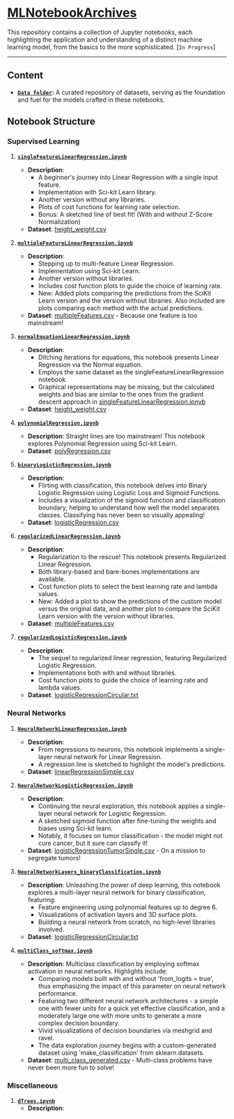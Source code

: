 # [MLNotebookArchives](https://jayvatti.github.io/MLNotebookArchives/)

This repository contains a collection of Jupyter notebooks, each highlighting the application and understanding of a distinct machine learning model, from the basics to the more sophisticated. [`In Progress`]

---
 
## Content

- **[`Data folder`](/data/ReadMe.md):** A curated repository of datasets, serving as the foundation and fuel for the models crafted in these notebooks.


## Notebook Structure


### **Supervised Learning**

1. **[`singleFeatureLinearRegression.ipynb`](singleFeatureLinearRegression.ipynb)**
    - **Description**: 
        - A beginner's journey into Linear Regression with a single input feature. 
        - Implementation with Sci-kit Learn library.
        - Another version without any libraries.
        - Plots of cost functions for learning rate selection.
        - Bonus: A sketched line of best fit! (With and without Z-Score Normalization)
    - **Dataset**: [height_weight.csv](/data/height_weight.csv)<br>
          

2. **[`multipleFeatureLinearRegression.ipynb`](multipleFeatureLinearRegression.ipynb)**
    - **Description**: 
        - Stepping up to multi-feature Linear Regression. 
        - Implementation using Sci-kit Learn. 
        - Another version without libraries.
        - Includes cost function plots to guide the choice of learning rate.
        - New: Added plots comparing the predictions from the SciKit Learn version and the version without libraries. Also included are plots comparing each method with the actual predictions.
    - **Dataset**: [multipleFeatures.csv](/data/multipleFeatures.csv) - Because one feature is too mainstream!<br>



3. **[`normalEquationLinearRegression.ipynb`](normalEquationLinearRegression.ipynb)**
    - **Description**:
        - Ditching iterations for equations, this notebook presents Linear Regression via the Normal equation.
        - Employs the same dataset as the singleFeatureLinearRegression notebook
        - Graphical representations may be missing, but the calculated weights and bias are similar to the ones from the gradient descent approach in [singleFeatureLinearRegression.ipnyb](singleFeatureLinearRegression.ipynb)
    - **Dataset**: [height_weight.csv](/data/height_weight.csv)<br>


4. **[`polynomialRegression.ipynb`](polynomialRegression.ipynb)**
    - **Description**: Straight lines are too mainstream! This notebook explores Polynomial Regression using Sci-kit Learn.
    - **Dataset**: [polyRegression.csv](/data/polyRegression.csv) <br>



5. **[`binaryLogisticRegression.ipynb`](binaryLogisticRegression.ipynb)**
    - **Description**:
        - Flirting with classification, this notebook delves into Binary Logistic Regression using Logistic Loss and Sigmoid Functions.
        -  Includes a visualization of the sigmoid function and classification boundary, helping to understand how well the model separates classes. Classifying has never been so visually appealing!
    - **Dataset**: [logisticRegression.csv](/data/logisticRegression.csv)<br>



6. **[`regularizedLinearRegression.ipynb`](regularizedLinearRegression.ipynb)**
    - **Description**: 
        - Regularization to the rescue! This notebook presents Regularized Linear Regression.
        - Both library-based and bare-bones implementations are available.
        - Cost function plots to select the best learning rate and lambda values.
        - New: Added a plot to show the predictions of the custom model versus the original data, and another plot to compare the SciKit Learn version with the version without libraries.
    - **Dataset**: [multipleFeatures.csv](/data/multipleFeatures.csv) <br>



7. **[`regularizedLogisticRegression.ipynb`](regularizedLogisticRegression.ipynb)**
    - **Description**: 
        - The sequel to regularized linear regression, featuring Regularized Logistic Regression. 
        - Implementations both with and without libraries.
        - Cost function plots to guide the choice of learning rate and lambda values.
    - **Dataset**: [logisticRegressionCircular.txt](/data/logisticRegressionCircular.txt)<br>



### **Neural Networks**

1. **[`NeuralNetworkLinearRegression.ipynb`](NeuralNetworkLinearRegression.ipynb)**
    - **Description**: 
        - From regressions to neurons, this notebook implements a single-layer neural network for Linear Regression.
        - A regression line is sketched to highlight the model's predictions.
    - **Dataset**: [linearRegressionSimple.csv](/data/linearRegressionSimple.csv) <br>



2. **[`NeuralNetworkLogisticRegression.ipynb`](NeuralNetworkLogisticRegression.ipynb)**
    - **Description**: 
        - Continuing the neural exploration, this notebook applies a single-layer neural network for Logistic Regression. 
        - A sketched sigmoid function after fine-tuning the weights and biases using Sci-kit learn.
        - Notably, it focuses on tumor classification - the model might not cure cancer, but it sure can classify it!
    - **Dataset**: [logisticRegressionTumorSingle.csv](/data/logisticRegressionTumorSingle.csv) - On a mission to segregate tumors!<br>



3. **[`NeuralNetworkLayers_binaryClassification.ipynb`](NeuralNetworkLayers_binaryClassification.ipynb)**
    - **Description**: Unleashing the power of deep learning, this notebook explores a multi-layer neural network for binary classification, featuring:
        - Feature engineering using polynomial features up to degree 6.
        - Visualizations of activation layers and 3D surface plots. 
        - Building a neural network from scratch, no high-level libraries involved.
    - **Dataset**: [logisticRegressionCircular.txt](/data/logisticRegressionCircular.txt)<br>


4. **[`multiClass_softmax.ipynb`](multiClass_softmax.ipynb)**
    - **Description**: Multiclass classification by employing softmax activation in neural networks. Highlights include:
        - Comparing models built with and without 'from_logits = true', thus emphasizing the impact of this parameter on neural network performance.
        - Featuring two different neural network architectures - a simple one with fewer units for a quick yet effective classification, and a moderately large one with more units to generate a more complex decision boundary.
        - Vivid visualizations of decision boundaries via meshgrid and ravel.
        - The data exploration journey begins with a custom-generated dataset using 'make_classification' from sklearn.datasets.
    - **Dataset**: [multi_class_generated.csv](/data/multi_class_generated.csv) - Multi-class problems have never been more fun to solve!<br>

### **Miscellaneous** 

1. **[`dTrees.ipynb`](dTrees.ipynb)**
   - **Description**:
